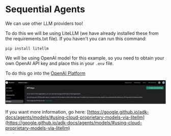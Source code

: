 # Sequential Agents

We can use other LLM providers too!

To do this we will be using LiteLLM (we have already installed these from the requirements.txt file). If you haven't you can run this command:

```
pip install litellm
```

We will be using OpenAI model for this example, so you need to obtain your own OpenAI API key and place this in your `.env` file.

To do this go into the [OpenAI Platform](https://platform.openai.com/settings/organization/api-keys)

![OpenAI Platform](openai_platform.png)

If you want more information, go here: [https://google.github.io/adk-docs/agents/models/#using-cloud-proprietary-models-via-litellm](https://google.github.io/adk-docs/agents/models/#using-cloud-proprietary-models-via-litellm)
